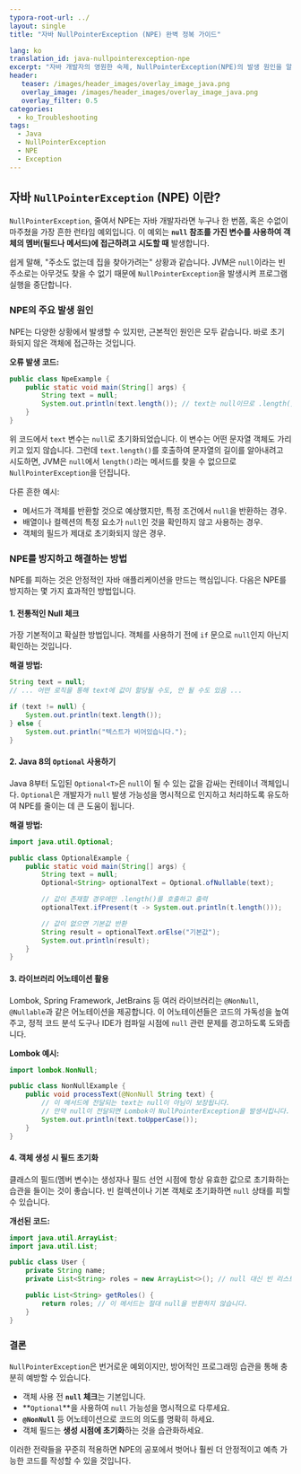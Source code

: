 ```yaml
---
typora-root-url: ../
layout: single
title: "자바 NullPointerException (NPE) 완벽 정복 가이드"

lang: ko
translation_id: java-nullpointerexception-npe
excerpt: "자바 개발자의 영원한 숙제, NullPointerException(NPE)의 발생 원인을 알아보고, null 체크, Optional, 어노테이션 등 NPE를 방지하고 우아하게 처리하는 다양한 실용적인 방법을 배워보세요."
header:
   teaser: /images/header_images/overlay_image_java.png
   overlay_image: /images/header_images/overlay_image_java.png
   overlay_filter: 0.5
categories:
  - ko_Troubleshooting
tags:
  - Java
  - NullPointerException
  - NPE
  - Exception
---
```


## 자바 `NullPointerException` (NPE) 이란?

`NullPointerException`, 줄여서 NPE는 자바 개발자라면 누구나 한 번쯤, 혹은 수없이 마주쳤을 가장 흔한 런타임 예외입니다. 이 예외는 **`null` 참조를 가진 변수를 사용하여 객체의 멤버(필드나 메서드)에 접근하려고 시도할 때** 발생합니다.

쉽게 말해, "주소도 없는데 집을 찾아가려는" 상황과 같습니다. JVM은 `null`이라는 빈 주소로는 아무것도 찾을 수 없기 때문에 `NullPointerException`을 발생시켜 프로그램 실행을 중단합니다.

### NPE의 주요 발생 원인

NPE는 다양한 상황에서 발생할 수 있지만, 근본적인 원인은 모두 같습니다. 바로 초기화되지 않은 객체에 접근하는 것입니다.

**오류 발생 코드:**
```java
public class NpeExample {
    public static void main(String[] args) {
        String text = null;
        System.out.println(text.length()); // text는 null이므로 .length() 메서드를 호출할 수 없습니다.
    }
}
```
위 코드에서 `text` 변수는 `null`로 초기화되었습니다. 이 변수는 어떤 문자열 객체도 가리키고 있지 않습니다. 그런데 `text.length()`를 호출하여 문자열의 길이를 알아내려고 시도하면, JVM은 `null`에서 `length()`라는 메서드를 찾을 수 없으므로 `NullPointerException`을 던집니다.

다른 흔한 예시:
-   메서드가 객체를 반환할 것으로 예상했지만, 특정 조건에서 `null`을 반환하는 경우.
-   배열이나 컬렉션의 특정 요소가 `null`인 것을 확인하지 않고 사용하는 경우.
-   객체의 필드가 제대로 초기화되지 않은 경우.

### NPE를 방지하고 해결하는 방법

NPE를 피하는 것은 안정적인 자바 애플리케이션을 만드는 핵심입니다. 다음은 NPE를 방지하는 몇 가지 효과적인 방법입니다.

#### 1. 전통적인 Null 체크

가장 기본적이고 확실한 방법입니다. 객체를 사용하기 전에 `if` 문으로 `null`인지 아닌지 확인하는 것입니다.

**해결 방법:**
```java
String text = null;
// ... 어떤 로직을 통해 text에 값이 할당될 수도, 안 될 수도 있음 ...

if (text != null) {
    System.out.println(text.length());
} else {
    System.out.println("텍스트가 비어있습니다.");
}
```

#### 2. Java 8의 `Optional` 사용하기

Java 8부터 도입된 `Optional<T>`은 `null`이 될 수 있는 값을 감싸는 컨테이너 객체입니다. `Optional`은 개발자가 `null` 발생 가능성을 명시적으로 인지하고 처리하도록 유도하여 NPE를 줄이는 데 큰 도움이 됩니다.

**해결 방법:**
```java
import java.util.Optional;

public class OptionalExample {
    public static void main(String[] args) {
        String text = null;
        Optional<String> optionalText = Optional.ofNullable(text);

        // 값이 존재할 경우에만 .length()를 호출하고 출력
        optionalText.ifPresent(t -> System.out.println(t.length()));

        // 값이 없으면 기본값 반환
        String result = optionalText.orElse("기본값");
        System.out.println(result);
    }
}
```

#### 3. 라이브러리 어노테이션 활용

Lombok, Spring Framework, JetBrains 등 여러 라이브러리는 `@NonNull`, `@Nullable`과 같은 어노테이션을 제공합니다. 이 어노테이션들은 코드의 가독성을 높여주고, 정적 코드 분석 도구나 IDE가 컴파일 시점에 `null` 관련 문제를 경고하도록 도와줍니다.

**Lombok 예시:**
```java
import lombok.NonNull;

public class NonNullExample {
    public void processText(@NonNull String text) {
        // 이 메서드에 전달되는 text는 null이 아님이 보장됩니다.
        // 만약 null이 전달되면 Lombok이 NullPointerException을 발생시킵니다.
        System.out.println(text.toUpperCase());
    }
}
```

#### 4. 객체 생성 시 필드 초기화

클래스의 필드(멤버 변수)는 생성자나 필드 선언 시점에 항상 유효한 값으로 초기화하는 습관을 들이는 것이 좋습니다. 빈 컬렉션이나 기본 객체로 초기화하면 `null` 상태를 피할 수 있습니다.

**개선된 코드:**
```java
import java.util.ArrayList;
import java.util.List;

public class User {
    private String name;
    private List<String> roles = new ArrayList<>(); // null 대신 빈 리스트로 초기화

    public List<String> getRoles() {
        return roles; // 이 메서드는 절대 null을 반환하지 않습니다.
    }
}
```

### 결론

`NullPointerException`은 번거로운 예외이지만, 방어적인 프로그래밍 습관을 통해 충분히 예방할 수 있습니다.

-   객체 사용 전 **`null` 체크**는 기본입니다.
-   **`Optional`**을 사용하여 `null` 가능성을 명시적으로 다루세요.
-   **`@NonNull`** 등 어노테이션으로 코드의 의도를 명확히 하세요.
-   객체 필드는 **생성 시점에 초기화**하는 것을 습관화하세요.

이러한 전략들을 꾸준히 적용하면 NPE의 공포에서 벗어나 훨씬 더 안정적이고 예측 가능한 코드를 작성할 수 있을 것입니다.
